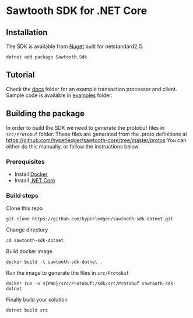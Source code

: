 # Sawtooth SDK for .NET Core

## Installation

The SDK is available from [Nuget](https://www.nuget.org/packages/Sawtooth.Sdk/) built for netstandard2.0.

```
dotnet add package Sawtooth.Sdk
```

## Tutorial
Check the [docs](docs/) folder for an example transaction processor and client. Sample code is available in [examples](examples/) folder.

## Building the package

In order to build the SDK we need to generate the protobuf files in `src/Protobuf` folder. These files are generated from the .proto definitions at https://github.com/hyperledger/sawtooth-core/tree/master/protos
You can either do this manually, or follow the instructions below.

### Prerequisites

- Install [Docker](https://www.docker.com/products/docker-desktop)
- Install [.NET Core](https://dotnet.microsoft.com/download)

### Build steps

Clone this repo 
```
git clone https://github.com/hyperledger/sawtooth-sdk-dotnet.git
```
Change directory 
```
cd sawtooth-sdk-dotnet
```
Build docker image
```
docker build -t sawtooth-sdk-dotnet .
```
Run the image to generate the files in `src/Protobuf`
```
docker run -v ${PWD}/src/Protobuf:/sdk/src/Protobuf sawtooth-sdk-dotnet
```
Finally build your solution
```
dotnet build src
```